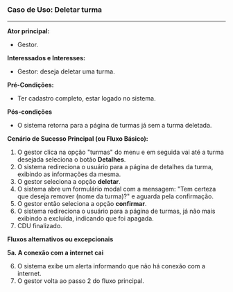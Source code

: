 ### Caso de Uso: Deletar turma
---
**Ator principal:** 
- Gestor.

**Interessados e Interesses:**
- Gestor: deseja deletar uma turma.

**Pré-Condições:**
- Ter cadastro completo, estar logado no sistema.

**Pós-condições**
-  O sistema retorna para a página de turmas já sem a turma deletada.

**Cenário de Sucesso Principal (ou Fluxo Básico):**

1. O gestor clica na opção "turmas" do menu e em seguida vai até a turma desejada seleciona o botão **Detalhes**. 
2. O sistema redireciona o usuário para a página de detalhes da turma, exibindo as informações da mesma.
3. O gestor seleciona a opção **deletar**.
4. O sistema abre um formulário modal com a mensagem: "Tem certeza que deseja remover (nome da turma)?" e aguarda pela confirmação.
5. O gestor então seleciona a opção **confirmar**.
6. O sistema redireciona o usuário para a página de turmas, já não mais exibindo a excluída, indicando que foi apagada.
7. CDU finalizado.

**Fluxos alternativos ou excepcionais**

**5a. A conexão com a internet cai**

6. O sistema exibe um alerta informando que não há conexão com a internet.
7. O gestor volta ao passo 2 do fluxo principal.